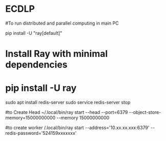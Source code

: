 # ECDLP

#To run distributed and parallel computing in main PC

pip install -U "ray[default]"

# Install Ray with minimal dependencies
# pip install -U ray


 sudo apt install redis-server
 sudo service redis-server stop


#to Create Head
~/.local/bin/ray start --head --port=6379 --object-store-memory=15000000000 --memory 15000000000

#to create worker
/.local/bin/ray start --address='10.xx.xx.xxx:6379' --redis-password='524159xxxxxxx'
